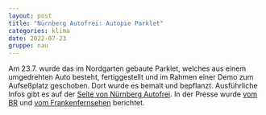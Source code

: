 ```yaml
---
layout: post
title: "Nürnberg Autofrei: Autopie Parklet"
categories: klima
date: 2022-07-23
gruppe: nau
---
```


Am 23.7. wurde das im Nordgarten gebaute Parklet, welches aus einem umgedrehten Auto besteht, fertiggestellt und im Rahmen einer Demo zum Aufseßplatz geschoben. Dort wurde es bemalt und bepflanzt.
Ausführliche Infos gibt es auf der [Seite von Nürnberg Autofrei](https://autofrei-nbg.de/auto-auf-dem-kopf/).
In der Presse wurde [vom BR](https://www.br.de/nachrichten/bayern/auto-auf-dem-kopf-nuernberg-autofrei-fordert-verkehrswende,TCPU7NX) und [vom Frankenfernsehen](https://www.frankenfernsehen.tv/mediathek/video/autofrei-nuernberg-mp4/) berichtet.
